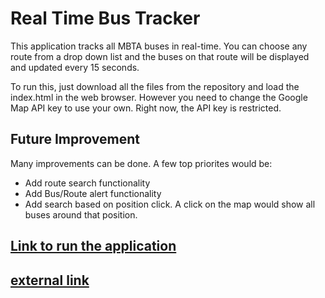 # Real Time Bus Tracker
This application tracks all MBTA buses in real-time. You can choose any route from a drop down list and the buses on that route will be displayed and updated every 15 seconds. 

To run this, just download all the files from the repository and load the index.html in the web browser. However you need to change the Google Map API key to use your own. Right now, the API key is restricted. 

## Future Improvement
Many improvements can be done. A few top priorites would be:
-  Add route search functionality
-  Add Bus/Route alert functionality
-  Add search based on position click. A click on the map would show all buses around that position.
##

## [Link to run the application](https://janeqq1.github.io/Real-Time-Bus-Tracker/)

## <a href="https://janeqq1.github.io/Real-Time-Bus-Tracker/" target="_blank">external link</a>
